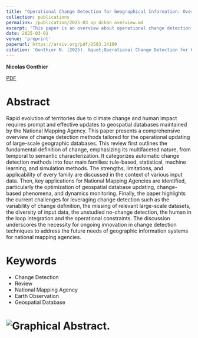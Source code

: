 ```yaml
---
title: "Operational Change Detection for Geographical Information: Overview and Challenges"
collection: publications
permalink: /publication/2025-03_op_dchan_overview.md
excerpt: 'This paper is an overview about operational change detection.'
date: 2025-03-01
venue: 'preprint'
paperurl: https://arxiv.org/pdf/2503.14109
citation: 'Gonthier N. (2025). &quot;Operational Change Detection for Geographical Information: Overview and Challenges&quot; <i>preprint</i>.'
---
```


 **Nicolas Gonthier**
 
[PDF](https://arxiv.org/pdf/2503.14109) 

Abstract
======

Rapid evolution of territories due to climate change and human impact requires prompt and effective updates to geospatial databases maintained by the National Mapping Agency. This paper presents a comprehensive overview of change detection methods tailored for the operational updating of large-scale geographic databases. This review first outlines the fundamental definition of change, emphasizing its multifaceted nature, from temporal to semantic characterization. It categorizes automatic change detection methods into four main families: rule-based, statistical, machine learning, and simulation methods. The strengths, limitations, and applicability of every family are discussed in the context of various input data. Then, key applications for National Mapping Agencies are identified, particularly the optimization of geospatial database updating, change-based phenomena, and dynamics monitoring. Finally, the paper highlights the current challenges for leveraging change detection such as the variability of change definition, the missing of relevant large-scale datasets, the diversity of input data, the unstudied no-change detection, the human in the loop integration and the operational constraints. The discussion underscores the necessity for ongoing innovation in change detection techniques to address the future needs of geographic information systems for national mapping agencies.

Keywords
======
* Change Detection
* Review
* National Mapping Agency
* Earth Observation
* Geospatial Database

# ![Graphical Abstract.](https://ngonthier.github.io/images/GraphicalAbstract_DCHAN.jpg)
